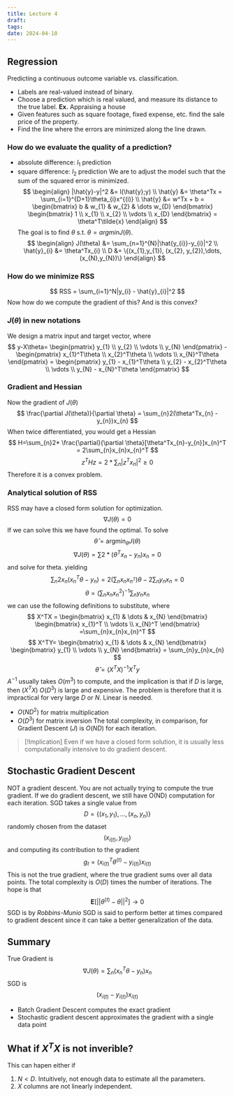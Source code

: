 ```yaml
---
title: Lecture 4
draft: 
tags: 
date: 2024-04-10
---
```

## Regression
Predicting a continuous outcome variable vs. classification.
- Labels are real-valued instead of binary.
- Choose a prediction which is real valued, and measure its distance to the true label.
**Ex.** Appraising a house
- Given features such as square footage, fixed expense, etc. find the sale price of the property.
- Find the line where the errors are minimized along the line drawn.
### How do we evaluate the quality of a prediction?
- absolute difference: $l_{1}$ prediction
- square difference: $l_{2}$ prediction
We are to adjust the model such that the sum of the squared error is minimized.
$$
\begin{align}
|\hat{y}-y|^2 &= l(\hat{y};y)  \\
\hat{y} &= \theta^Tx = \sum_{i=1}^{D+1}\theta_{i}x^{(i)} \\
\hat{y}  &= w^Tx + b = \begin{bmatrix}
b & w_{1} & w_{2} & \dots w_{D}
\end{bmatrix} \begin{bmatrix}
1 \\
x_{1} \\
x_{2} \\
\vdots \\
x_{D}
\end{bmatrix} = \theta^T\tilde{x}
\end{align}
$$
The goal is to find $\theta$ s.t. $\theta = argmin J(\theta)$.
$$
\begin{align}
J(\theta) &= \sum_{n=1}^{N}|\hat{y_{i}}-y_{i}|^2 \\
\hat{y}_{i} &= \theta^Tx_{i} \\
D &= \{(x_{1},y_{1}), (x_{2}, y_{2}),\dots,(x_{N},y_{N})\}
\end{align}
$$
### How do we minimize RSS
$$
RSS = \sum_{i=1}^N|y_{i} - \hat{y}_{i}|^2
$$
Now how do we compute the gradient of this? And is this convex?
### $J(\theta)$ in new notations
We design a matrix input and target vector, where
$$
y-X\theta= \begin{pmatrix}
y_{1} \\
y_{2} \\
\vdots \\
y_{N}
\end{pmatrix} - \begin{pmatrix}
x_{1}^T\theta \\
x_{2}^T\theta \\
\vdots \\
x_{N}^T\theta
\end{pmatrix}
= \begin{pmatrix}
y_{1} - x_{1}^T\theta \\
y_{2} - x_{2}^T\theta  \\
\vdots \\
y_{N} - x_{N}^T\theta
\end{pmatrix}
$$
### Gradient and Hessian
Now the gradient of $J(\theta)$
$$
\frac{\partial J(\theta)}{\partial \theta} = \sum_{n}2(\theta^Tx_{n} - y_{n})x_{n}
$$
When twice differentiated, you would get a Hessian
$$
H=\sum_{n}2* \frac{\partial}{\partial \theta}[\theta^Tx_{n}-y_{n}]x_{n}^T = 2\sum_{n}x_{n}x_{n}^T
$$
$$
z^THz = 2 * \sum_{n} |z^Tx_{n}|^2 \ge 0
$$
Therefore it is a convex problem.
### Analytical solution of RSS
RSS may have a closed form solution for optimization.
$$
\nabla J(\theta) = 0
$$
If we can solve this we have found the optimal.
To solve
$$
\hat{\theta} = \text{argmin}_{\theta}J(\theta)
$$
$$
\nabla J(\theta)= \sum 2*(\theta^T x_{n}-y_{n})x_{n}=0
$$
and solve for theta. yielding
$$
\sum_{n}2x_{n}(x_{n}^T\theta-y_{n})= 2\left( \sum_{n}x_{n}x_{n^T} \right)\theta - 2\sum_{n}y_{n}x_{n}=0
$$
$$
\theta =\left(\sum_{n}x_{n}x_{n}^2\right)^{-1}\sum_{n}y_{n}x_{n}
$$
we can use the following definitions to substitute, where
$$
X^TX = \begin{bmatrix}
x_{1} & \dots & x_{N}
\end{bmatrix} \begin{bmatrix}
x_{1}^T \\
\vdots \\
x_{N}^T
\end{bmatrix}
=\sum_{n}x_{n}x_{n}^T
$$
$$
X^TY= \begin{bmatrix}
x_{1} & \dots & x_{N}
\end{bmatrix} \begin{bmatrix}
y_{1} \\
\vdots \\
y_{N}
\end{bmatrix}
= \sum_{n}y_{n}x_{n}
$$
$$
\hat{\theta}=(X^TX)^{-1} X^Ty
$$
$A^{-1}$ usually takes $O(m^3)$ to compute, and the implication is that if $D$ is large, then $(X^TX)$ $O(D^3)$ is large and expensive.
The problem is therefore that it is impractical for very large $D$ or $N$. Linear is needed.
- $O(ND^2)$ for matrix multiplication
- $O(D^3)$ for matrix inversion
The total complexity, in comparison, for Gradient Descent ($J$) is $O(ND)$ for each iteration.

>[!Implication]
>Even if we have a closed form solution, it is usually less computationally intensive to do gradient descent.

## Stochastic Gradient Descent
NOT a gradient descent. You are not actually trying to compute the true gradient.
If we do gradient descent, we still have O(ND) computation for each iteration.
SGD takes a single value from
$$
D = \{(x_{1},y_{1}),\dots,(x_{n},y_{n})\}
$$
randomly chosen from the dataset
$$
(x_{i(t)},y_{i(t)})
$$
and computing its contribution to the gradient
$$
g_{t} = (x_{i(t)}^T \theta^{(t)}-y_{i(t)})x_{i(t)}
$$
This is not the true gradient, where the true gradient sums over all data points.
The total complexity is $O(D)$ times the number of iterations.
The hope is that
$$
\mathbf{E} [\lvert \lvert \theta^{(t)} - \theta \rvert  \rvert ^2] \to 0
$$
SGD is by *Robbins-Munio*
SGD is said to perform better at times compared to gradient descent since it can take a better generalization of the data.
## Summary
True Gradient is
$$
\nabla J(\theta) = \sum_{n}(x_{n}^T\theta - y_{n})x_{n}
$$
SGD is
$$
(x_{i(t)}-y_{i(t)})x_{i(t)}
$$
- Batch Gradient Descent computes the exact gradient
- Stochastic gradient descent approximates the gradient with a single data point
## What if $X^TX$ is not inverible?
This can hapen either if
1. $N <D$. Intuitively, not enough data to estimate all the parameters.
2. $X$ columns are not linearly independent.
